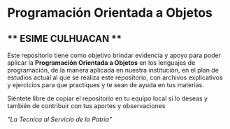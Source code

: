 # Programación Orientada a Objetos
## ** ESIME CULHUACAN **

Este repositorio tiene como objetivo brindar evidencia y apoyo para poder aplicar la **Programación Orientada a Objetos** en los lenguajes de programación, de la manera aplicada en nuestra institución, en el plan de estudios actual al que se realiza este repositorio, con archivos explicativos y ejercicios para que practiques y te sean de ayuda en tus materias.

Siéntete libre de copiar el repositorio en tu equipo local si lo deseas y también de contribuir con tus aportes y observaciones

*"La Tecnica al Servicio de la Patria"*

